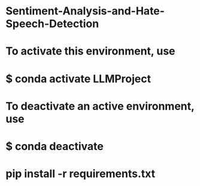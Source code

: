 # Sentiment-Analysis-and-Hate-Speech-Detection
#
# To activate this environment, use
#
#     $ conda activate LLMProject
#
# To deactivate an active environment, use
#
#     $ conda deactivate
# pip install -r requirements.txt
